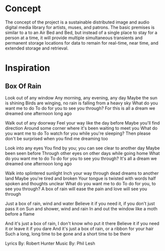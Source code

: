 # Concept
The concept of the project is a sustainable distributed image and audio digital media library for artists, muses, and patrons.  The basic premises is similar to a to an Air Bed and Bed, but instead of a single place to stay for a person at a time, it will provide multiple simultaneous transients and permanent storage locations for data to remain for real-time,  near time, and extended storage and retrieval.

# Inspiration
## Box Of Rain

Look out of any window
Any morning, any evening, any day
Maybe the sun is shining
Birds are winging, no rain is falling from a heavy sky
What do you want me to do
To do for you to see you through?
For this is all a dream we dreamed one afternoon long ago

Walk out of any doorway
Feel your way like the day before
Maybe you'll find direction
Around some corner where it's been waiting to meet you
What do you want me to do
To watch for you while you're sleeping?
Then please don't be surprised when you find me dreaming too

Look into any eyes
You find by you; you can see clear to another day
Maybe been seen before
Through other eyes on other days while going home
What do you want me to do
To do for you to see you through?
It's all a dream we dreamed one afternoon long ago

Walk into splintered sunlight
Inch your way through dead dreams to another land
Maybe you're tired and broken
Your tongue is twisted with words half spoken and thoughts unclear
What do you want me to do
To do for you, to see you through?
A box of rain will ease the pain and love will see you through

Just a box of rain, wind and water
Believe it if you need it, if you don't just pass it on
Sun and shower, wind and rain
In and out the window like a moth before a flame

And it's just a box of rain, I don't know who put it there
Believe it if you need it or leave it if you dare
And it's just a box of rain, or a ribbon for your hair
Such a long, long time to be gone and a short time to be there

Lyrics By: Robert Hunter
Music By: Phil Lesh

